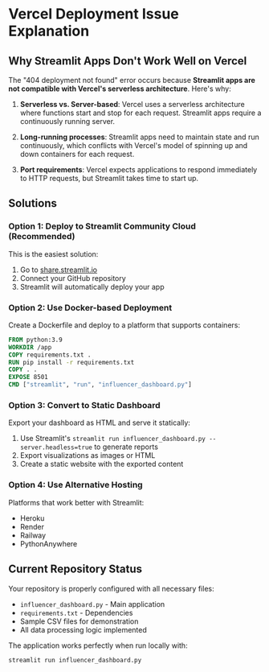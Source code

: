 # Vercel Deployment Issue Explanation

## Why Streamlit Apps Don't Work Well on Vercel

The "404 deployment not found" error occurs because **Streamlit apps are not compatible with Vercel's serverless architecture**. Here's why:

1. **Serverless vs. Server-based**: Vercel uses a serverless architecture where functions start and stop for each request. Streamlit apps require a continuously running server.

2. **Long-running processes**: Streamlit apps need to maintain state and run continuously, which conflicts with Vercel's model of spinning up and down containers for each request.

3. **Port requirements**: Vercel expects applications to respond immediately to HTTP requests, but Streamlit takes time to start up.

## Solutions

### Option 1: Deploy to Streamlit Community Cloud (Recommended)
This is the easiest solution:
1. Go to [share.streamlit.io](https://share.streamlit.io)
2. Connect your GitHub repository
3. Streamlit will automatically deploy your app

### Option 2: Use Docker-based Deployment
Create a Dockerfile and deploy to a platform that supports containers:
```dockerfile
FROM python:3.9
WORKDIR /app
COPY requirements.txt .
RUN pip install -r requirements.txt
COPY . .
EXPOSE 8501
CMD ["streamlit", "run", "influencer_dashboard.py"]
```

### Option 3: Convert to Static Dashboard
Export your dashboard as HTML and serve it statically:
1. Use Streamlit's `streamlit run influencer_dashboard.py --server.headless=true` to generate reports
2. Export visualizations as images or HTML
3. Create a static website with the exported content

### Option 4: Use Alternative Hosting
Platforms that work better with Streamlit:
- Heroku
- Render
- Railway
- PythonAnywhere

## Current Repository Status
Your repository is properly configured with all necessary files:
- `influencer_dashboard.py` - Main application
- `requirements.txt` - Dependencies
- Sample CSV files for demonstration
- All data processing logic implemented

The application works perfectly when run locally with:
```bash
streamlit run influencer_dashboard.py
```